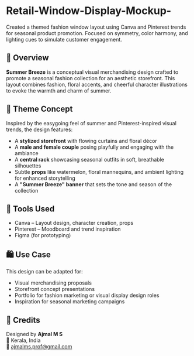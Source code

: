 # Retail-Window-Display-Mockup-
Created a themed fashion window layout using Canva and Pinterest trends for seasonal product promotion. Focused on symmetry, color harmony, and lighting cues to simulate customer engagement.

## 📌 Overview
**Summer Breeze** is a conceptual visual merchandising design crafted to promote a seasonal fashion collection for an aesthetic storefront. This layout combines fashion, floral accents, and cheerful character illustrations to evoke the warmth and charm of summer.

## 🧩 Theme Concept
Inspired by the easygoing feel of summer and Pinterest-inspired visual trends, the design features:

- A **stylized storefront** with flowing curtains and floral décor  
- A **male and female couple** posing playfully and engaging with the ambiance  
- A **central rack** showcasing seasonal outfits in soft, breathable silhouettes  
- Subtle **props** like watermelon, floral mannequins, and ambient lighting for enhanced storytelling  
- A **"Summer Breeze" banner** that sets the tone and season of the collection

## 🎨 Tools Used
- Canva – Layout design, character creation, props  
- Pinterest – Moodboard and trend inspiration  
- Figma (for prototyping)  

## 🛍️ Use Case
This design can be adapted for:
- Visual merchandising proposals  
- Storefront concept presentations  
- Portfolio for fashion marketing or visual display design roles  
- Inspiration for seasonal marketing campaigns

## 🤝 Credits
Designed by **Ajmal M S**  
📍 Kerala, India  
📧 [ajmalms.prof@gmail.com](mailto:ajmalms.prof@gmail.com)

